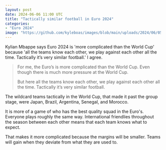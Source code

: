```yaml
---
layout: post
date: 2024-06-06 11:00 UTC
title: "Tactically similar football in Euro 2024"
categories:
- "Euro 2024"
image: "https://github.com/kyleboas/images/blob/main/uploads/2024/06/05/Image-05Jun2024_03:12:08.png?raw=true"
---
```


Kylian Mbappe says Euro 2024 is 'more complicated than the World Cup' because 'all the teams know each other, we play against each other all the time. Tactically it’s very similar football.' I agree.

<!---more--->

> For me, the Euro’s is more complicated than the World Cup. Even though there is much more pressure at the World Cup.
> 
> But here all the teams know each other, we play against each other all the time. Tactically it’s very similar football.

The wildcard teams tactically in the World Cup, that made it past the group stage, were Japan, Brazil, Argentina, Senegal, and Morocco. 

It is more of a game of who has the best quality squad in the Euro's. Everyone plays roughly the same way. International friendlies throughout the season between each other means that each team knows what to expect. 

That makes it more complicated because the margins will be smaller. Teams will gain when they deviate from what they are used to. 